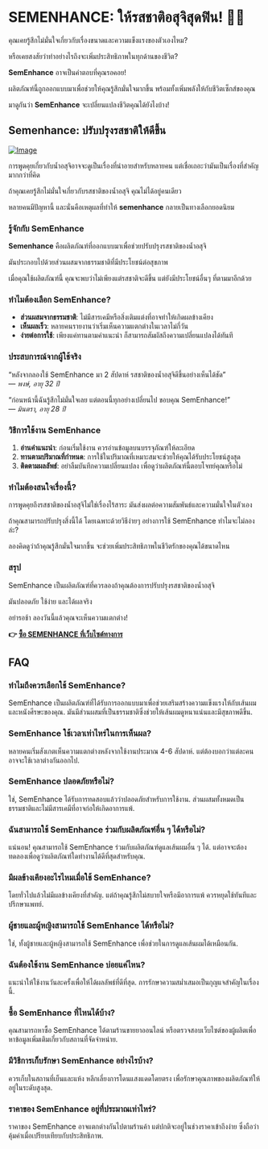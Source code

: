 # SEMENHANCE: ให้รสชาติอสุจิสุดฟิน! 🍑💦

คุณเคยรู้สึกไม่มั่นใจเกี่ยวกับเรื่องขนาดและความแข็งแรงของตัวเองไหม? 

หรือเคยสงสัยว่าทำอย่างไรถึงจะเพิ่มประสิทธิภาพในทุกด้านของชีวิต? 

**SemEnhance** อาจเป็นคำตอบที่คุณรอคอย! 

ผลิตภัณฑ์นี้ถูกออกแบบมาเพื่อช่วยให้คุณรู้สึกมั่นใจมากขึ้น พร้อมทั้งเพิ่มพลังให้กับชีวิตเซ็กส์ของคุณ 

มาดูกันว่า **SemEnhance** จะเปลี่ยนแปลงชีวิตคุณได้ยังไงบ้าง!

## Semenhance: ปรับปรุงรสชาติให้ดีขึ้น

[![Image](https://www2.sellhealth.com/137/160x600-semenhance.png)](https://gchaffi.com/ERDS6Njx)

การพูดคุยเกี่ยวกับน้ำอสุจิอาจจะดูเป็นเรื่องที่น่าอายสำหรับหลายคน แต่เชื่อเถอะว่ามันเป็นเรื่องที่สำคัญมากกว่าที่คิด 

ถ้าคุณเคยรู้สึกไม่มั่นใจเกี่ยวกับรสชาติของน้ำอสุจิ คุณไม่ได้อยู่คนเดียว 

หลายคนมีปัญหานี้ และนั่นคือเหตุผลที่ทำให้ **semenhance** กลายเป็นทางเลือกยอดนิยม 

### รู้จักกับ SemEnhance

**Semenhance** คือผลิตภัณฑ์ที่ออกแบบมาเพื่อช่วยปรับปรุงรสชาติของน้ำอสุจิ  

มันประกอบไปด้วยส่วนผสมจากธรรมชาติที่มีประโยชน์ต่อสุขภาพ 

เมื่อคุณใช้ผลิตภัณฑ์นี้ คุณจะพบว่าไม่เพียงแต่รสชาติจะดีขึ้น แต่ยังมีประโยชน์อื่นๆ ที่ตามมาอีกด้วย 

### ทำไมต้องเลือก SemEnhance?

- **ส่วนผสมจากธรรมชาติ**: ไม่มีสารเคมีหรือสิ่งเติมแต่งที่อาจทำให้เกิดผลข้างเคียง 
- **เห็นผลเร็ว**: หลายคนรายงานว่าเริ่มเห็นความแตกต่างในเวลาไม่กี่วัน 
- **ง่ายต่อการใช้**: เพียงแค่ทานตามคำแนะนำ ก็สามารถสัมผัสถึงความเปลี่ยนแปลงได้ทันที 

### ประสบการณ์จากผู้ใช้จริง

“หลังจากลองใช้ SemEnhance มา 2 สัปดาห์ รสชาติของน้ำอสุจิดีขึ้นอย่างเห็นได้ชัด”  
— *พงษ์, อายุ 32 ปี*

“ก่อนหน้านี้ฉันรู้สึกไม่มั่นใจเลย แต่ตอนนี้ทุกอย่างเปลี่ยนไป ขอบคุณ SemEnhance!”  
— *มินตรา, อายุ 28 ปี*

### วิธีการใช้งาน SemEnhance

1. **อ่านคำแนะนำ**: ก่อนเริ่มใช้งาน ควรอ่านข้อมูลบนบรรจุภัณฑ์ให้ละเอียด 
2. **ทานตามปริมาณที่กำหนด**: การใช้ในปริมาณที่เหมาะสมจะช่วยให้คุณได้รับประโยชน์สูงสุด 
3. **ติดตามผลลัพธ์**: อย่าลืมบันทึกความเปลี่ยนแปลง เพื่อดูว่าผลิตภัณฑ์นี้ตอบโจทย์คุณหรือไม่  

### ทำไมต้องสนใจเรื่องนี้?

การพูดคุยถึงรสชาติของน้ำอสุจิไม่ใช่เรื่องไร้สาระ มันส่งผลต่อความสัมพันธ์และความมั่นใจในตัวเอง  

ถ้าคุณสามารถปรับปรุงสิ่งนี้ได้ โดยเฉพาะด้วยวิธีง่ายๆ อย่างการใช้ SemEnhance ทำไมจะไม่ลองล่ะ?  

ลองคิดดูว่าถ้าคุณรู้สึกมั่นใจมากขึ้น จะช่วยเพิ่มประสิทธิภาพในชีวิตรักของคุณได้ขนาดไหน 

### สรุป

SemEnhance เป็นผลิตภัณฑ์ที่ควรลองถ้าคุณต้องการปรับปรุงรสชาติของน้ำอสุจิ   

มันปลอดภัย ใช้ง่าย และได้ผลจริง  

อย่ารอช้า ลองวันนี้แล้วคุณจะเห็นความแตกต่าง!



**👉 [ซื้อ SEMENHANCE ที่เว็บไซต์ทางการ](https://gchaffi.com/ERDS6Njx)**

## FAQ

### ทำไมถึงควรเลือกใช้ SemEnhance?
SemEnhance เป็นผลิตภัณฑ์ที่ได้รับการออกแบบมาเพื่อช่วยเสริมสร้างความแข็งแรงให้กับเส้นผมและหนังศีรษะของคุณ. มันมีส่วนผสมที่เป็นธรรมชาติซึ่งช่วยให้เส้นผมดูหนาแน่นและมีสุขภาพดีขึ้น.

### SemEnhance ใช้เวลาเท่าไหร่ในการเห็นผล?
หลายคนเริ่มสังเกตเห็นความแตกต่างหลังจากใช้งานประมาณ 4-6 สัปดาห์. แต่ต้องบอกว่าแต่ละคนอาจจะใช้เวลาต่างกันออกไป.

### SemEnhance ปลอดภัยหรือไม่?
ใช่, SemEnhance ได้รับการทดสอบแล้วว่าปลอดภัยสำหรับการใช้งาน. ส่วนผสมทั้งหมดเป็นธรรมชาติและไม่มีสารเคมีที่อาจก่อให้เกิดอาการแพ้.

### ฉันสามารถใช้ SemEnhance ร่วมกับผลิตภัณฑ์อื่น ๆ ได้หรือไม่?
แน่นอน! คุณสามารถใช้ SemEnhance ร่วมกับผลิตภัณฑ์ดูแลเส้นผมอื่น ๆ ได้. แต่อาจจะต้องทดลองเพื่อดูว่าผลิตภัณฑ์ใดทำงานได้ดีที่สุดสำหรับคุณ.

### มีผลข้างเคียงอะไรไหมเมื่อใช้ SemEnhance?
โดยทั่วไปแล้วไม่มีผลข้างเคียงที่สำคัญ. แต่ถ้าคุณรู้สึกไม่สบายใจหรือมีอาการแพ้ ควรหยุดใช้ทันทีและปรึกษาแพทย์.

### ผู้ชายและผู้หญิงสามารถใช้ SemEnhance ได้หรือไม่?
ใช่, ทั้งผู้ชายและผู้หญิงสามารถใช้ SemEnhance เพื่อช่วยในการดูแลเส้นผมได้เหมือนกัน. 

### ฉันต้องใช้งาน SemEnhance บ่อยแค่ไหน?
แนะนำให้ใช้งานวันละครั้งเพื่อให้ได้ผลลัพธ์ที่ดีที่สุด. การรักษาความสม่ำเสมอเป็นกุญแจสำคัญในเรื่องนี้.

### ซื้อ SemEnhance ที่ไหนได้บ้าง?
คุณสามารถหาซื้อ SemEnhance ได้ตามร้านขายยาออนไลน์ หรือตรวจสอบเว็บไซต์ของผู้ผลิตเพื่อหาข้อมูลเพิ่มเติมเกี่ยวกับสถานที่จัดจำหน่าย.

### มีวิธีการเก็บรักษา SemEnhance อย่างไรบ้าง?
ควรเก็บในสถานที่เย็นและแห้ง หลีกเลี่ยงการโดนแสงแดดโดยตรง เพื่อรักษาคุณภาพของผลิตภัณฑ์ให้อยู่ในระดับสูงสุด.

### ราคาของ SemEnhance อยู่ที่ประมาณเท่าไหร่?
ราคาของ SemEnhance อาจแตกต่างกันไปตามร้านค้า แต่ปกติจะอยู่ในช่วงราคาเข้าถึงง่าย ซึ่งถือว่าคุ้มค่าเมื่อเปรียบเทียบกับประสิทธิภาพ.